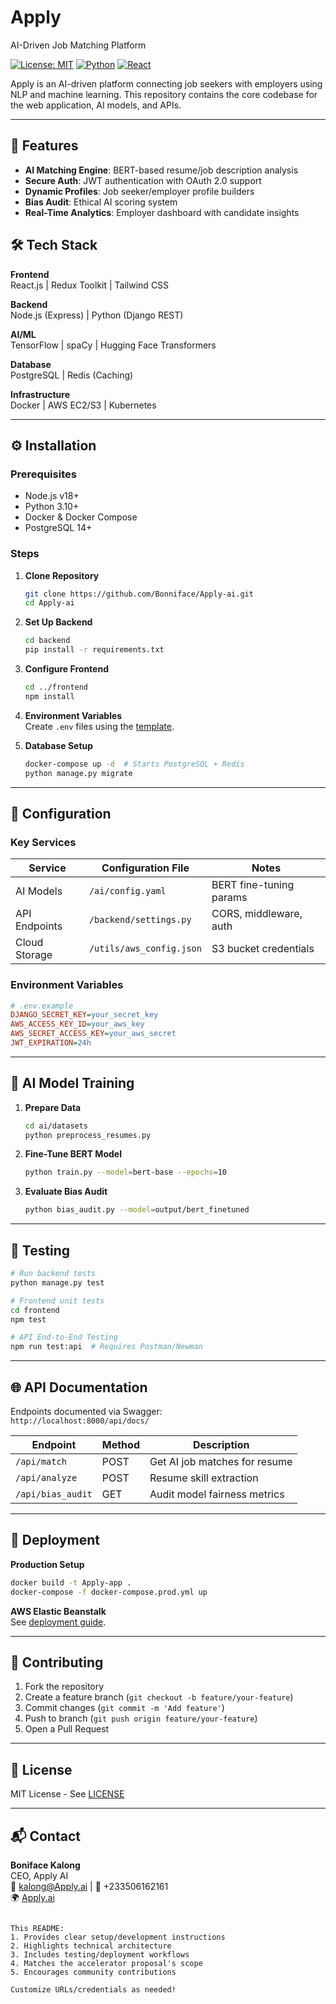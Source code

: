 # Apply
AI-Driven Job Matching Platform

[![License: MIT](https://img.shields.io/badge/License-MIT-blue.svg)](https://opensource.org/licenses/MIT)
[![Python](https://img.shields.io/badge/Python-3.10%2B-blue)](https://python.org)
[![React](https://img.shields.io/badge/React-18.2%2B-blue)](https://react.dev)

Apply is an AI-driven platform connecting job seekers with employers using NLP and machine learning. This repository contains the core codebase for the web application, AI models, and APIs.

---

## 🚀 Features

- **AI Matching Engine**: BERT-based resume/job description analysis
- **Secure Auth**: JWT authentication with OAuth 2.0 support
- **Dynamic Profiles**: Job seeker/employer profile builders
- **Bias Audit**: Ethical AI scoring system
- **Real-Time Analytics**: Employer dashboard with candidate insights

## 🛠 Tech Stack

**Frontend**  
React.js | Redux Toolkit | Tailwind CSS  

**Backend**  
Node.js (Express) | Python (Django REST)  

**AI/ML**  
TensorFlow | spaCy | Hugging Face Transformers  

**Database**  
PostgreSQL | Redis (Caching)  

**Infrastructure**  
Docker | AWS EC2/S3 | Kubernetes  

---

## ⚙️ Installation

### Prerequisites
- Node.js v18+
- Python 3.10+
- Docker & Docker Compose
- PostgreSQL 14+

### Steps
1. **Clone Repository**
   ```bash
   git clone https://github.com/Bonniface/Apply-ai.git
   cd Apply-ai
   ```

2. **Set Up Backend**
   ```bash
   cd backend
   pip install -r requirements.txt
   ```

3. **Configure Frontend**
   ```bash
   cd ../frontend
   npm install
   ```

4. **Environment Variables**  
   Create `.env` files using the [template](env-template.md).

5. **Database Setup**
   ```bash
   docker-compose up -d  # Starts PostgreSQL + Redis
   python manage.py migrate
   ```

---

## 🔧 Configuration

### Key Services
| Service          | Configuration File              | Notes                     |
|------------------|---------------------------------|---------------------------|
| AI Models        | `/ai/config.yaml`               | BERT fine-tuning params   |
| API Endpoints    | `/backend/settings.py`          | CORS, middleware, auth    |
| Cloud Storage    | `/utils/aws_config.json`        | S3 bucket credentials     |

### Environment Variables
```ini
# .env.example
DJANGO_SECRET_KEY=your_secret_key
AWS_ACCESS_KEY_ID=your_aws_key
AWS_SECRET_ACCESS_KEY=your_aws_secret
JWT_EXPIRATION=24h
```

---

## 🤖 AI Model Training

1. **Prepare Data**
   ```bash
   cd ai/datasets
   python preprocess_resumes.py
   ```

2. **Fine-Tune BERT Model**
   ```bash
   python train.py --model=bert-base --epochs=10
   ```

3. **Evaluate Bias Audit**
   ```bash
   python bias_audit.py --model=output/bert_finetuned
   ```

---

## 🧪 Testing

```bash
# Run backend tests
python manage.py test

# Frontend unit tests
cd frontend
npm test

# API End-to-End Testing
npm run test:api  # Requires Postman/Newman
```

---

## 🌐 API Documentation

Endpoints documented via Swagger:  
`http://localhost:8000/api/docs/`

| Endpoint            | Method | Description                     |
|---------------------|--------|---------------------------------|
| `/api/match`        | POST   | Get AI job matches for resume   |
| `/api/analyze`      | POST   | Resume skill extraction         |
| `/api/bias_audit`   | GET    | Audit model fairness metrics    |

---

## 🚢 Deployment

**Production Setup**  
```bash
docker build -t Apply-app .
docker-compose -f docker-compose.prod.yml up
```

**AWS Elastic Beanstalk**  
See [deployment guide](DEPLOYMENT.md).

---

## 🤝 Contributing

1. Fork the repository
2. Create a feature branch (`git checkout -b feature/your-feature`)
3. Commit changes (`git commit -m 'Add feature'`)
4. Push to branch (`git push origin feature/your-feature`)
5. Open a Pull Request

---

## 📄 License  
MIT License - See [LICENSE](LICENSE)

---

## 📬 Contact  
**Boniface Kalong**  
CEO, Apply AI  
📧 kalong@Apply.ai | 📱 +233506162161  
🌍 [Apply.ai](https://Apply.ai)
```

This README:
1. Provides clear setup/development instructions  
2. Highlights technical architecture  
3. Includes testing/deployment workflows  
4. Matches the accelerator proposal's scope  
5. Encourages community contributions  

Customize URLs/credentials as needed!
